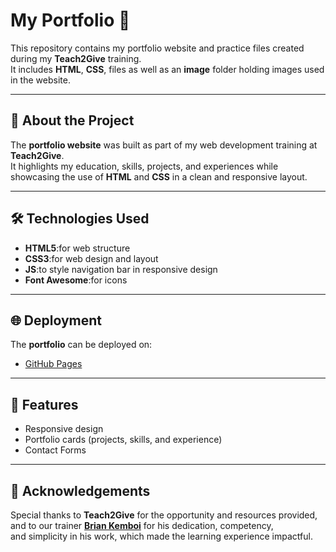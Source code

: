 # My Portfolio 🚀  

This repository contains my portfolio website and practice files created during my **Teach2Give** training.  
It includes  **HTML**, **CSS**, files as well as an **image** folder holding images used in the website.  

---

## 📌 About the Project  
The **portfolio website** was built as part of my web development training at **Teach2Give**.  
It highlights my education, skills, projects, and experiences while showcasing the use of **HTML** and **CSS** in a clean and responsive layout.  

---

## 🛠️ Technologies Used  
- **HTML5**:for web structure
- **CSS3**:for web design and layout
- **JS**:to style navigation bar in responsive design 
- **Font Awesome**:for icons  

---
## 🌐 Deployment  
The **portfolio** can be deployed on:  
- [GitHub Pages](https://pages.github.com/)   

---
## 📸 Features  
- Responsive design  
- Portfolio cards (projects, skills, and experience)  
- Contact Forms  

---

## 🙌 Acknowledgements  
Special thanks to **Teach2Give** for the opportunity and resources provided,  
and to our trainer [**Brian Kemboi**](https://github.com/kemboi590) for his dedication, competency,  
and simplicity in his work, which made the learning experience impactful.
  
